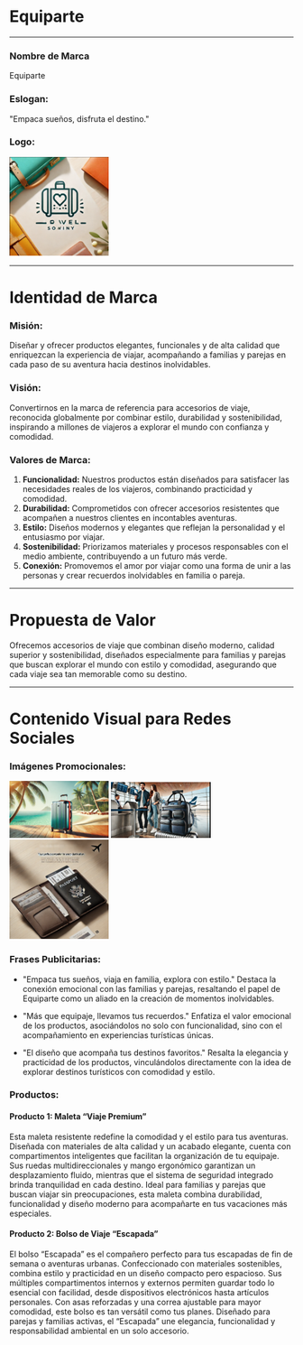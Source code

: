 # Equiparte

---

### Nombre de Marca 
Equiparte

### Eslogan:

"Empaca sueños, disfruta el destino."

### Logo:

<img src="https://github.com/william-1330/Equiparte/blob/main/1.png?raw=true" width="35%"/>

---

# Identidad de Marca

### Misión:
Diseñar y ofrecer productos elegantes, funcionales y de alta calidad que enriquezcan la experiencia de viajar, acompañando a familias y parejas en cada paso de su aventura hacia destinos inolvidables.

### Visión:
Convertirnos en la marca de referencia para accesorios de viaje, reconocida globalmente por combinar estilo, durabilidad y sostenibilidad, inspirando a millones de viajeros a explorar el mundo con confianza y comodidad.

### Valores de Marca:

1. **Funcionalidad:** Nuestros productos están diseñados para satisfacer las necesidades reales de los viajeros, combinando practicidad y comodidad.
2. **Durabilidad:** Comprometidos con ofrecer accesorios resistentes que acompañen a nuestros clientes en incontables aventuras.
3. **Estilo:** Diseños modernos y elegantes que reflejan la personalidad y el entusiasmo por viajar.
4. **Sostenibilidad:** Priorizamos materiales y procesos responsables con el medio ambiente, contribuyendo a un futuro más verde.
5. **Conexión:** Promovemos el amor por viajar como una forma de unir a las personas y crear recuerdos inolvidables en familia o pareja.

---

# Propuesta de Valor

Ofrecemos accesorios de viaje que combinan diseño moderno, calidad superior y sostenibilidad, diseñados especialmente para familias y parejas que buscan explorar el mundo con estilo y comodidad, asegurando que cada viaje sea tan memorable como su destino.


---

# Contenido Visual para Redes Sociales

### Imágenes Promocionales:

<img src="https://github.com/william-1330/Equiparte/blob/main/2.png?raw=true" width="35%"/>

<img src="https://github.com/william-1330/Equiparte/blob/main/3.png?raw=true" width="35%"/>

<img src="https://github.com/william-1330/Equiparte/blob/main/4.png?raw=true" width="35%"/>


### Frases Publicitarias:

* "Empaca tus sueños, viaja en familia, explora con estilo." Destaca la conexión emocional con las familias y parejas, resaltando el papel de Equiparte como un aliado en la creación de momentos inolvidables.
   
* "Más que equipaje, llevamos tus recuerdos." Enfatiza el valor emocional de los productos, asociándolos no solo con funcionalidad, sino con el acompañamiento en experiencias turísticas únicas.
   
* "El diseño que acompaña tus destinos favoritos." Resalta la elegancia y practicidad de los productos, vinculándolos directamente con la idea de explorar destinos turísticos con comodidad y estilo.

### Productos:

#### Producto 1: Maleta “Viaje Premium”
Esta maleta resistente redefine la comodidad y el estilo para tus aventuras. Diseñada con materiales de alta calidad y un acabado elegante, cuenta con compartimentos inteligentes que facilitan la organización de tu equipaje. Sus ruedas multidireccionales y mango ergonómico garantizan un desplazamiento fluido, mientras que el sistema de seguridad integrado brinda tranquilidad en cada destino. Ideal para familias y parejas que buscan viajar sin preocupaciones, esta maleta combina durabilidad, funcionalidad y diseño moderno para acompañarte en tus vacaciones más especiales.

#### Producto 2: Bolso de Viaje “Escapada”
El bolso “Escapada” es el compañero perfecto para tus escapadas de fin de semana o aventuras urbanas. Confeccionado con materiales sostenibles, combina estilo y practicidad en un diseño compacto pero espacioso. Sus múltiples compartimentos internos y externos permiten guardar todo lo esencial con facilidad, desde dispositivos electrónicos hasta artículos personales. Con asas reforzadas y una correa ajustable para mayor comodidad, este bolso es tan versátil como tus planes. Diseñado para parejas y familias activas, el “Escapada” une elegancia, funcionalidad y responsabilidad ambiental en un solo accesorio.

